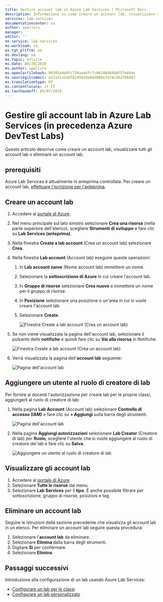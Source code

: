```yaml
---
title: Gestire account lab in Azure Lab Services | Microsoft Docs
description: Informazioni su come creare un account lab, visualizzare tutti gli account lab o eliminare un account lab in una sottoscrizione di Azure.
services: lab-services
documentationcenter: na
author: spelluru
manager: ''
editor: ''
ms.service: lab-services
ms.workload: na
ms.tgt_pltfrm: na
ms.devlang: na
ms.topic: article
ms.date: 04/20/2018
ms.author: spelluru
ms.openlocfilehash: 09303a4d4fc730aae6fc7c04148d64b0f57e69ac
ms.sourcegitcommit: e221d1a2e0fb245610a6dd886e7e74c362f06467
ms.translationtype: HT
ms.contentlocale: it-IT
ms.lasthandoff: 05/07/2018
---
```

# <a name="manage-lab-accounts-in-azure-lab-services-formerly-azure-devtest-labs"></a>Gestire gli account lab in Azure Lab Services (in precedenza Azure DevTest Labs)
Questo articolo descrive come creare un account lab, visualizzare tutti gli account lab o eliminare un account lab.

## <a name="prerequisites"></a>prerequisiti
Azure Lab Services è attualmente in anteprima controllata. Per creare un account lab, [effettuare l'iscrizione per l'anteprima](https://aka.ms/azlabspreviewsignup).

## <a name="create-a-lab-account"></a>Creare un account lab
1. Accedere al [portale di Azure](https://portal.azure.com).
2. Nel menu principale sul lato sinistro selezionare **Crea una risorsa** (nella parte superiore dell'elenco), scegliere **Strumenti di sviluppo** e fare clic su **Lab Services (anteprima)**.
1. Nella finestra **Create a lab account** (Crea un account lab) selezionare **Crea**.
2. Nella finestra **Lab account** (Account lab) eseguire queste operazioni: 
    1. In **Lab account name** (Nome account lab) immettere un nome. 
    2. Selezionare la **sottoscrizione di Azure** in cui creare l'account lab.
    3. In **Gruppo di risorse** selezionare **Crea nuovo** e immettere un nome per il gruppo di risorse.
    4. In **Posizione** selezionare una posizione o un'area in cui si vuole creare l'account lab. 
    5. Selezionare **Create**. 

        ![Finestra Create a lab account (Crea un account lab)](./media/how-to-manage-lab-accounts/lab-account-settings.png)
5. Se non viene visualizzata la pagina dell'account lab, selezionare il pulsante delle **notifiche** e quindi fare clic su **Vai alla risorsa** in Notifiche. 

    ![Finestra Create a lab account (Crea un account lab)](./media/how-to-manage-lab-accounts/notification-go-to-resource.png)    
6. Verrà visualizzata la pagina dell'**account lab** seguente:

    ![Pagina dell'account lab](./media/how-to-manage-lab-accounts/lab-account-page.png)

## <a name="add-a-user-to-the-lab-creator-role"></a>Aggiungere un utente al ruolo di creatore di lab
Per fornire ai docenti l'autorizzazione per creare lab per le proprie classi, aggiungerli al ruolo di creatore di lab:

1. Nella pagina **Lab Account** (Account lab) selezionare **Controllo di accesso (IAM)** e fare clic su **+ Aggiungi** sulla barra degli strumenti. 

    ![Pagina dell'account lab](./media/tutorial-setup-lab-account/access-control.png)
2. Nella pagina **Aggiungi autorizzazioni** selezionare **Lab Creator** (Creatore di lab) per **Ruolo**, scegliere l'utente che si vuole aggiungere al ruolo di creatore del lab e fare clic su **Salva**. 

    ![Aggiungere un utente al ruolo di creatore di lab](./media/tutorial-setup-lab-account/add-user-to-lab-creator-role.png)


## <a name="view-lab-accounts"></a>Visualizzare gli account lab
1. Accedere al [portale di Azure](https://portal.azure.com).
2. Selezionare **Tutte le risorse** dal menu. 
3. Selezionare **Lab Services** per il **tipo**. 
    È anche possibile filtrare per sottoscrizione, gruppo di risorse, posizioni e tag. 

## <a name="delete-a-lab-account"></a>Eliminare un account lab
Seguire le istruzioni della sezione precedente che visualizza gli account lab in un elenco. Per eliminare un account lab seguire questa procedura: 

1. Selezionare l'**account lab** da eliminare. 
2. Selezionare **Elimina** dalla barra degli strumenti. 
3. Digitare **Sì** per confermare.
4. Selezionare **Elimina**. 

## <a name="next-steps"></a>Passaggi successivi
Introduzione alla configurazione di un lab usando Azure Lab Services:

- [Configurare un lab per le classi](tutorial-setup-classroom-lab.md)
- [Configurare un lab personalizzato](tutorial-create-custom-lab.md)
